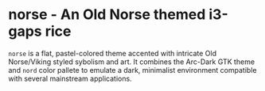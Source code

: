 # norse - An Old Norse themed i3-gaps rice
`norse` is a flat, pastel-colored theme accented with intricate Old Norse/Viking styled sybolism and art. It combines the Arc-Dark GTK theme and `nord` color pallete to emulate a dark, minimalist environment compatible with several mainstream applications.